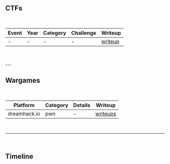 ## CTFs
<br>
<table class="styled-table">
  <thead>
    <tr>
      <th>Event</th>
      <th>Year</th>
      <th>Category</th>
      <th>Challenge</th>
      <th>Writeup</th>
    </tr>
  </thead>
  <tbody>
    <tr class="hover_up">
      <td>-</td>
      <td>-</td>
      <td>-</td>
      <td>-</td>
      <td><a href="https://example.com">writeup</a></td>
    </tr>
  </tbody>
</table>
<br>
<br>
---
<br>

## Wargames
<br>
<table class="styled-table">
  <thead>
    <tr>
      <th>Platform</th>
      <th>Category</th>
      <th>Details</th>
      <th>Writeup</th>
    </tr>
  </thead>
  <tbody>
    <tr class="hover_up">
      <td>dreamhack.io</td>
      <td>pwn</td>
      <td>-</td>
      <td><a href="https://dreamhack.io/users/70093/wargame?scope=writeups">writeups</a></td>
    </tr>
  </tbody>
</table>

<br>

---
<br>

## Timeline
<br>
<div id="timeline"></div>
<br>